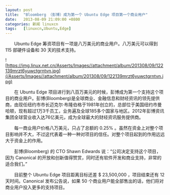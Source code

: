 ```yaml
---
layout: post
title:	"Bloomberg （彭博）成为第一个 Ubuntu Edge 项目第一个商业用户"
date:	2013-08-09 21:09:00 +0800 
categories:	新闻 linuxcn 
tags:	[linuxcn,Ubuntu,Edge]
---
```



　　Ubuntu Edge 筹资项目有一项是八万美元的商业用户。八万美元可以得到 115 部硬件设备和 30 天的技术支持。


![https://img.linux.net.cn/Asserts/Images//attachment/album/201308/09/122139mrzt6yuwctgrntvn.jpg](/Asserts/Images//attachment/album/201308/09/122139mrzt6yuwctgrntvn.jpg)


　　在 Ubuntu Edge 项目进行到八百万美元的时候，彭博成为第一个支持这个项目的商业用户。彭博(Bloomberg)是全球商业、金融信息和财经资讯的领先提供商，由现任纽约市市长迈克尔·布隆伯格于1981年创立的，总部位于美国纽约市曼哈顿，现有超过1万3千员工，业务遍及全球185多个国家与地区。2012年彭博资讯集团全球营业收入达76亿美元，成为全球最大的财经资讯服务提供商。


　　每一商业用户价格八万美元，只占了总额的 0.25% 。虽然在资金上对整个项目影响并不大，不过这代表着一种一种对项目的信任。对整个项目起到的作用远远大于资金上的作用。


　　彭博(Bloomberg) 的 CTO Shawn Edwards 说：“公司决定支持这个项目，因为 Canonical 的开放和创新值得赞赏，同时还有软件开发和商业支持，非常的适合我们。”


　　目前整个 Ubuntu Edge 项目距离目标还差 $ 23,500,000 ，项目结束还有 12 天时间。Canonical 发布公告说，如果 50 个商业用户能全部售出的话，他们将对商业用户投入更多的支持项目。
